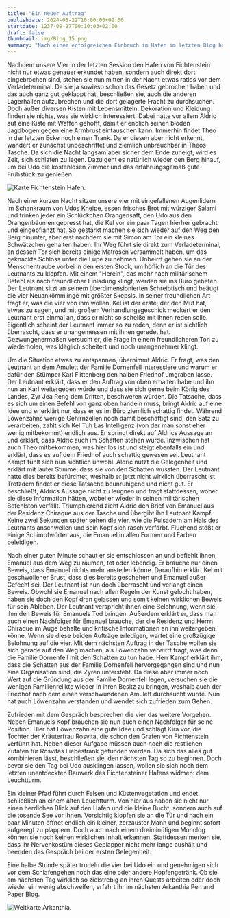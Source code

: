 ```yaml
---
title: "Ein neuer Auftrag"
publishdate: 2024-06-22T10:00:00+02:00
startdate: 1237-09-27T00:10:03+02:00
draft: false
thumbnail: img/Blog_15.png
summary: "Nach einem erfolgreichen Einbruch im Hafen im letzten Blog haben unsere vier offensichtlich Gefallen an der Kriminalität gefunden und lassen diesmal weitere Einbrüche folgen. Außerdem lernen sie endlich den geheimnisvollen Auftraggeber von Karl Flittenberg kennen. Was dieser zu sagen hat und warum das ihre Zukunft beeinflussen wird, erfahrt ihr hier:"
---
```


Nachdem unsere Vier in der letzten Session den Hafen von Fichtenstein nicht nur etwas genauer erkundet haben, sondern auch direkt dort eingebrochen sind, stehen sie nun mitten in der Nacht etwas ratlos vor dem Verladeterminal. Da sie ja sowieso schon das Gesetz gebrochen haben und das auch ganz gut geklappt hat, beschließen sie, auch die anderen Lagerhallen aufzubrechen und die dort gelagerte Fracht zu durchsuchen. Doch außer diversen Kisten mit Lebensmitteln, Dekoration und Kleidung finden sie nichts, was sie wirklich interessiert. Dabei hatte vor allem Aldric auf eine Kiste mit Waffen gehofft, damit er endlich seinen blöden Jagdbogen gegen eine Armbrust eintauschen kann. Immerhin findet Theo in der letzten Ecke noch einen Trank. Da er diesen aber nicht erkennt, wandert er zunächst unbeschriftet und ziemlich unbrauchbar in Theos Tasche. Da sich die Nacht langsam aber sicher dem Ende zuneigt, wird es Zeit, sich schlafen zu legen. Dazu geht es natürlich wieder den Berg hinauf, um bei Udo die kostenlosen Zimmer und das erfahrungsgemäß gute Frühstück zu genießen.

<div class="img-max center">
  <img class="img-fluid rounded" title="Karte Fichtenstein Hafen" alt="Karte Fichtenstein Hafen." src="/img/fichtenstein_hafen.jpg" />
</div>

Nach einer kurzen Nacht sitzen unsere vier mit eingefallenen Augenlidern im Schankraum von Udos Kneipe, essen frisches Brot mit würziger Salami und trinken jeder ein Schlückchen Orangensaft, den Udo aus den Orangenbäumen gepresst hat, die Kel vor ein paar Tagen hierher gebracht und eingepflanzt hat. So gestärkt machen sie sich wieder auf den Weg den Berg hinunter, aber erst nachdem sie mit Simon am Tor ein kleines Schwätzchen gehalten haben. Ihr Weg führt sie direkt zum Verladeterminal, an dessen Tor sich bereits einige Matrosen versammelt haben, um das geknackte Schloss unter die Lupe zu nehmen. Unbeirrt gehen sie an der Menschentraube vorbei in den ersten Stock, um höflich an die Tür des Leutnants zu klopfen. Mit einem "Herein", das mehr nach militärischem Befehl als nach freundlicher Einladung klingt, werden sie ins Büro gebeten.  Der Leutnant sitzt an seinem überdimensionierten Schreibtisch und beäugt die vier Neuankömmlinge mit größter Skepsis. In seiner freundlichen Art fragt er, was die vier von ihm wollen. Kel ist der erste, der den Mut hat, etwas zu sagen, und mit großem Verhandlungsgeschick meckert er den Leutnant erst einmal an, dass er nicht so scheiße mit ihnen reden solle. Eigentlich scheint der Leutnant immer so zu reden, denn er ist sichtlich überrascht, dass er unangemessen mit ihnen geredet hat. Gezwungenermaßen versucht er, die Frage in einem freundlicheren Ton zu wiederholen, was kläglich scheitert und noch unangenehmer klingt.

Um die Situation etwas zu entspannen, übernimmt Aldric. Er fragt, was den Leutnant an dem Amulett der Familie Dornenfell interessiere und warum er dafür den Stümper Karl Flittenberg den halben Friedhof umgraben lasse. Der Leutnant erklärt, dass er den Auftrag von oben erhalten habe und ihn nun an Karl weitergeben würde und dass sie sich gerne beim König des Landes, Zyr Jea Reng dem Dritten, beschweren würden. Die Tatsache, dass es sich um einen Befehl von ganz oben handeln muss, bringt Aldric auf eine Idee und er erklärt nur, dass er es im Büro ziemlich schattig findet. Während Löwenzahns wenige Gehirnzellen noch damit beschäftigt sind, den Satz zu verarbeiten, zahlt sich Kel Tuh Las Intelligenz (von der man sonst eher wenig mitbekommt) endlich aus. Er springt direkt auf Aldrics Aussage an und erklärt, dass Aldric auch im Schatten stehen würde. Inzwischen hat auch Theo mitbekommen, was hier los ist und steigt ebenfalls ein und erklärt, dass es auf dem Friedhof auch schattig gewesen sei. Leutnant Kampf fühlt sich nun sichtlich unwohl.
Aldric nutzt die Gelegenheit und erklärt mit lauter Stimme, dass sie von den Schatten wussten. Der Leutnant hatte dies bereits befürchtet, weshalb er jetzt nicht wirklich überrascht ist. Trotzdem findet er diese Tatsache beunruhigend und nicht gut. Er beschließt, Aldrics Aussage nicht zu leugnen und fragt stattdessen, woher sie diese Information hätten, wobei er wieder in seinen militärischen Befehlston verfällt. Triumphierend zieht Aldric den Brief von Emanuel aus der Residenz Chiraque aus der Tasche und übergibt ihn Leutnant Kampf. Keine zwei Sekunden später sehen die vier, wie die Pulsadern am Hals des Leutnants anschwellen und sein Kopf sich rasch verfärbt. Fluchend stößt er einige Schimpfwörter aus, die Emanuel in allen Formen und Farben beleidigen.

Nach einer guten Minute schaut er sie entschlossen an und befiehlt ihnen, Emanuel aus dem Weg zu räumen, tot oder lebendig. Er brauche nur einen Beweis, dass Emanuel nichts mehr anstellen könne. Daraufhin erklärt Kel mit geschwollener Brust, dass dies bereits geschehen und Emanuel außer Gefecht sei. Der Leutnant ist nun doch überrascht und verlangt einen Beweis. Obwohl sie Emanuel nach allen Regeln der Kunst gelocht haben, haben sie doch den Kopf dran gelassen und somit keinen wirklichen Beweis für sein Ableben. Der Leutnant verspricht ihnen eine Belohnung, wenn sie ihm den Beweis für Emanuels Tod bringen. Außerdem erklärt er, dass man auch einen Nachfolger für Emanuel brauche, der die Residenz und Herrn Chiraque im Auge behalte und kritische Informationen an ihn weitergeben könne. Wenn sie diese beiden Aufträge erledigen, wartet eine großzügige Belohnung auf die vier. Mit dem nächsten Auftrag in der Tasche wollen sie sich gerade auf den Weg machen, als Löwenzahn verwirrt fragt, was denn die Familie Dornenfell mit den Schatten zu tun habe. Herr Kampf erklärt ihm, dass die Schatten aus der Familie Dornenfell hervorgegangen sind und nun eine Organisation sind, die Zyren untersteht. Da diese aber immer noch Wert auf die Gründung aus der Familie Dornenfell legen, versuchen sie die wenigen Familienrelikte wieder in ihren Besitz zu bringen, weshalb auch der Friedhof nach dem einen verschwundenen Amulett durchsucht wurde. Nun hat auch Löwenzahn verstanden und wendet sich zufrieden zum Gehen.

Zufrieden mit dem Gespräch besprechen die vier das weitere Vorgehen. Neben Emanuels Kopf brauchen sie nun auch einen Nachfolger für seine Position. Hier hat Löwenzahn eine gute Idee und schlägt Kira vor, die Tochter der Kräuterfrau Rosvita, die schon den Grafen von Fichtenstein verführt hat. Neben dieser Aufgabe müssen auch noch die restlichen Zutaten für Rosvitas Liebestrank gefunden werden. Da sich das alles gut kombinieren lässt, beschließen sie, den nächsten Tag so zu beginnen. Doch bevor sie den Tag bei Udo ausklingen lassen, wollen sie sich noch dem letzten unentdeckten Bauwerk des Fichtensteiner Hafens widmen: dem Leuchtturm. 

Ein kleiner Pfad führt durch Felsen und Küstenvegetation und endet schließlich an einem alten Leuchtturm. Von hier aus haben sie nicht nur einen herrlichen Blick auf den Hafen und die kleine Bucht, sondern auch auf die tosende See vor ihnen. Vorsichtig klopfen sie an die Tür und nach ein paar Minuten öffnet endlich ein kleiner, zerzauster Mann und beginnt sofort aufgeregt zu plappern. Doch auch nach einem dreiminütigen Monolog können sie noch keinen wirklichen Inhalt erkennen. Stattdessen merken sie, dass ihr Nervenkostüm dieses Geplapper nicht mehr lange aushält und beenden das Gespräch bei der ersten Gelegenheit. 

Eine halbe Stunde später trudeln die vier bei Udo ein und genehmigen sich vor dem Schlafengehen noch das eine oder andere Hopfengetränk. Ob sie am nächsten Tag wirklich so zielstrebig an ihren Quests arbeiten oder doch wieder ein wenig abschweifen, erfahrt ihr im nächsten Arkanthia Pen and Paper Blog.

<div class="img-max center">
  <img class="img-fluid" title="Weltkarte Arkanthia" alt="Weltkarte Arkanthia." src="/img/Arkanthia_Full_Map_Fichtenstein_&_Fichtenstein_Hafen.jpg" />
</div>



